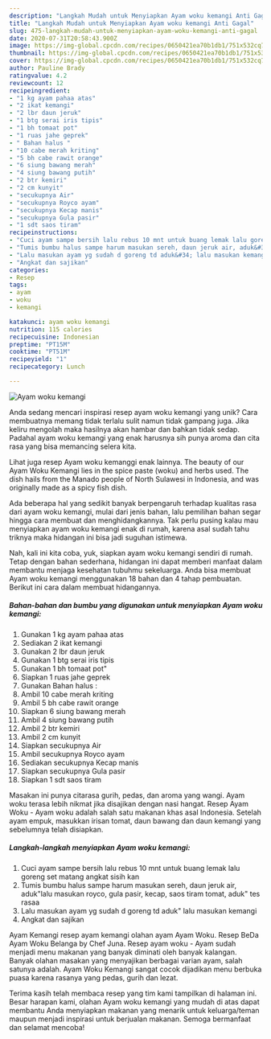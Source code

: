 ```yaml
---
description: "Langkah Mudah untuk Menyiapkan Ayam woku kemangi Anti Gagal"
title: "Langkah Mudah untuk Menyiapkan Ayam woku kemangi Anti Gagal"
slug: 475-langkah-mudah-untuk-menyiapkan-ayam-woku-kemangi-anti-gagal
date: 2020-07-31T20:58:43.900Z
image: https://img-global.cpcdn.com/recipes/0650421ea70b1db1/751x532cq70/ayam-woku-kemangi-foto-resep-utama.jpg
thumbnail: https://img-global.cpcdn.com/recipes/0650421ea70b1db1/751x532cq70/ayam-woku-kemangi-foto-resep-utama.jpg
cover: https://img-global.cpcdn.com/recipes/0650421ea70b1db1/751x532cq70/ayam-woku-kemangi-foto-resep-utama.jpg
author: Pauline Brady
ratingvalue: 4.2
reviewcount: 12
recipeingredient:
- "1 kg ayam pahaa atas"
- "2 ikat kemangi"
- "2 lbr daun jeruk"
- "1 btg serai iris tipis"
- "1 bh tomaat pot"
- "1 ruas jahe geprek"
- " Bahan halus "
- "10 cabe merah kriting"
- "5 bh cabe rawit orange"
- "6 siung bawang merah"
- "4 siung bawang putih"
- "2 btr kemiri"
- "2 cm kunyit"
- "secukupnya Air"
- "secukupnya Royco ayam"
- "secukupnya Kecap manis"
- "secukupnya Gula pasir"
- "1 sdt saos tiram"
recipeinstructions:
- "Cuci ayam sampe bersih lalu rebus 10 mnt untuk buang lemak lalu goreng set matang angkat sisih kan"
- "Tumis bumbu halus sampe harum masukan sereh, daun jeruk air, aduk&#34;lalu masukan royco, gula pasir, kecap, saos tiram tomat, aduk&#34; tes rasaa"
- "Lalu masukan ayam yg sudah d goreng td aduk&#34; lalu masukan kemangi"
- "Angkat dan sajikan"
categories:
- Resep
tags:
- ayam
- woku
- kemangi

katakunci: ayam woku kemangi 
nutrition: 115 calories
recipecuisine: Indonesian
preptime: "PT15M"
cooktime: "PT51M"
recipeyield: "1"
recipecategory: Lunch

---
```



![Ayam woku kemangi](https://img-global.cpcdn.com/recipes/0650421ea70b1db1/751x532cq70/ayam-woku-kemangi-foto-resep-utama.jpg)

Anda sedang mencari inspirasi resep ayam woku kemangi yang unik? Cara membuatnya memang tidak terlalu sulit namun tidak gampang juga. Jika keliru mengolah maka hasilnya akan hambar dan bahkan tidak sedap. Padahal ayam woku kemangi yang enak harusnya sih punya aroma dan cita rasa yang bisa memancing selera kita.

Lihat juga resep Ayam woku kemanggi enak lainnya. The beauty of our Ayam Woku Kemangi lies in the spice paste (woku) and herbs used. The dish hails from the Manado people of North Sulawesi in Indonesia, and was originally made as a spicy fish dish.

Ada beberapa hal yang sedikit banyak berpengaruh terhadap kualitas rasa dari ayam woku kemangi, mulai dari jenis bahan, lalu pemilihan bahan segar hingga cara membuat dan menghidangkannya. Tak perlu pusing kalau mau menyiapkan ayam woku kemangi enak di rumah, karena asal sudah tahu triknya maka hidangan ini bisa jadi suguhan istimewa.


Nah, kali ini kita coba, yuk, siapkan ayam woku kemangi sendiri di rumah. Tetap dengan bahan sederhana, hidangan ini dapat memberi manfaat dalam membantu menjaga kesehatan tubuhmu sekeluarga. Anda bisa membuat Ayam woku kemangi menggunakan 18 bahan dan 4 tahap pembuatan. Berikut ini cara dalam membuat hidangannya.

<!--inarticleads1-->

##### Bahan-bahan dan bumbu yang digunakan untuk menyiapkan Ayam woku kemangi:

1. Gunakan 1 kg ayam pahaa atas
1. Sediakan 2 ikat kemangi
1. Gunakan 2 lbr daun jeruk
1. Gunakan 1 btg serai iris tipis
1. Gunakan 1 bh tomaat pot&#34;
1. Siapkan 1 ruas jahe geprek
1. Gunakan  Bahan halus :
1. Ambil 10 cabe merah kriting
1. Ambil 5 bh cabe rawit orange
1. Siapkan 6 siung bawang merah
1. Ambil 4 siung bawang putih
1. Ambil 2 btr kemiri
1. Ambil 2 cm kunyit
1. Siapkan secukupnya Air
1. Ambil secukupnya Royco ayam
1. Sediakan secukupnya Kecap manis
1. Siapkan secukupnya Gula pasir
1. Siapkan 1 sdt saos tiram


Masakan ini punya citarasa gurih, pedas, dan aroma yang wangi. Ayam woku terasa lebih nikmat jika disajikan dengan nasi hangat. Resep Ayam Woku - Ayam woku adalah salah satu makanan khas asal Indonesia. Setelah ayam empuk, masukkan irisan tomat, daun bawang dan daun kemangi yang sebelumnya telah disiapkan. 

<!--inarticleads2-->

##### Langkah-langkah menyiapkan Ayam woku kemangi:

1. Cuci ayam sampe bersih lalu rebus 10 mnt untuk buang lemak lalu goreng set matang angkat sisih kan
1. Tumis bumbu halus sampe harum masukan sereh, daun jeruk air, aduk&#34;lalu masukan royco, gula pasir, kecap, saos tiram tomat, aduk&#34; tes rasaa
1. Lalu masukan ayam yg sudah d goreng td aduk&#34; lalu masukan kemangi
1. Angkat dan sajikan


Ayam Kemangi resep ayam kemangi olahan ayam Ayam Woku. Resep BeDa Ayam Woku Belanga by Chef Juna. Resep ayam woku - Ayam sudah menjadi menu makanan yang banyak diminati oleh banyak kalangan. Banyak olahan masakan yang menyajikan berbagai varian ayam, salah satunya adalah. Ayam Woku Kemangi sangat cocok dijadikan menu berbuka puasa karena rasanya yang pedas, gurih dan lezat. 

Terima kasih telah membaca resep yang tim kami tampilkan di halaman ini. Besar harapan kami, olahan Ayam woku kemangi yang mudah di atas dapat membantu Anda menyiapkan makanan yang menarik untuk keluarga/teman maupun menjadi inspirasi untuk berjualan makanan. Semoga bermanfaat dan selamat mencoba!
